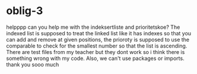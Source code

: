 # oblig-3
helpppp
can you help me with the indeksertliste and prioritetskoe? The indexed list is supposed to treat the linked list like it has indexes so that you can add and remove at given positions,
the prioroty is supposed to use the comparable to check for the smallest number so that the list is ascending. There are test files from my teacher but they dont work so i think there
is something wrong with my code. Also, we can't use packages or imports. thank you sooo much
